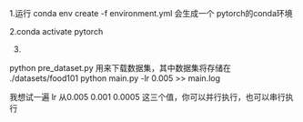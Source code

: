 1.运行
conda env create -f environment.yml
会生成一个 pytorch的conda环境

2.conda activate pytorch   

3.
python pre_dataset.py
用来下载数据集，其中数据集将存储在 ./datasets/food101
python main.py -lr 0.005 >> main.log

我想试一遍 lr 从0.005 0.001 0.0005 这三个值，你可以并行执行，也可以串行执行



